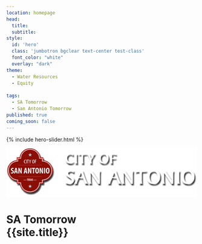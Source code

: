 ```yaml
---
location: homepage
head:
  title:
  subtitle:
style:
  id: 'hero'
  class: 'jumbotron bgclear text-center test-class'
  font_color: "white"
  overlay: "dark"
theme:
  - Water Resources
  - Equity

tags:
  - SA Tomorrow
  - San Antonio Tomorrow
published: true
coming_soon: false
---
```


{% include hero-slider.html %}
<div class="row-80">

<img class="city-logo" src="/img/SA-city-logo2@2x.png" alt="City of San Antonio" />

<h1 class=""><span class="small">SA Tomorrow </span><br/>{{site.title}}</h1>
</div>
